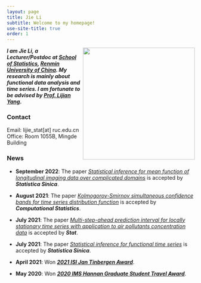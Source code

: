 ```yaml
---
layout: page
title: Jie Li
subtitle: Welcome to my homepage!
use-site-title: true
order: 1
---
```



<img align="right" src="assets/img/Photo_JieLi_new.JPG" alt="" width="300">
 

**_I am Jie Li, a  Lecturer/Postdoc  at [School of Statistics](http://stat.ruc.edu.cn/index.html), [Renmin  University of China](https://www.ruc.edu.cn). My research is mainly about functional data analysis and time series. I am fortunate to be advised by [Prof. Lijian Yang](http://www.stat.tsinghua.edu.cn/en/teambuilder/faculty/lijian-yang)_.**


### Contact
Email: lijie_stat[at] ruc.edu.cn
Office: Room 1055B, Mingde Building



### News

* **September 2022**: The paper [_Statistical inference for mean function of longitudinal imaging data over complicated domains_](http://www3.stat.sinica.edu.tw/ss_newpaper/SS-2021-0415_na.pdf) is accepted by **_Statistica Sinica_**.



* **August 2021**: The paper [_Kolmogorov-Smirnov simultaneous confidence bands for time series distribution function_](https://link.springer.com/article/10.1007/s00180-021-01149-5) is accepted by **_Computational Statistics_**.


* **July 2021**: The paper [_Multi-step-ahead prediction interval for locally stationary 
time series with application to air pollutants concentration data_](https://onlinelibrary.wiley.com/doi/abs/10.1002/sta4.411) is accepted by **_Stat_**.

 

* **July 2021**: The paper [_Statistical inference for functional time series_](http://www3.stat.sinica.edu.tw/ss_newpaper/SS-2021-0107_na.pdf) is accepted by **_Statistica Sinica_**.

* **April 2021**: Won [**_2021 ISI Jan Tinbergen Award_**](https://www.isi-web.org/events/isi-awards/tinbergen-award).

* **May 2020**: Won [**_2020 IMS  Hannan Graduate Student Travel Award_**](http://www.stat.tsinghua.edu.cn/en/2020/09/15/phd-student-of-our-center-won-the-hannan-graduate-student-travel-award-of-the-institute-of-mathematical-statistics-this-year/).




  
    
      
      







